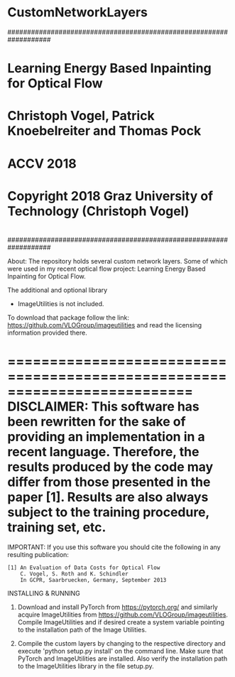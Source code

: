 # CustomNetworkLayers

###################################################################
#                                                                 #
#        Learning Energy Based Inpainting for Optical Flow        #
#      Christoph Vogel, Patrick Knoebelreiter and Thomas Pock     #
#                          ACCV 2018                              #
#                                                                 #
# Copyright 2018 Graz University of Technology (Christoph Vogel)  #
#                                                                 #
###################################################################

About:
The repository holds several custom network layers. Some of which were used in my recent optical flow project: Learning Energy Based Inpainting for Optical Flow.

The additional and optional library
 - ImageUtilities
is not included.

To download that package follow the link:
https://github.com/VLOGroup/imageutilities
and read the licensing information provided there.


==========================================================================
DISCLAIMER:
This software has been rewritten for the sake of providing an implementation 
in a recent language. Therefore, the results produced by the code may differ
from those presented in the paper [1]. 
Results are also always subject to the training procedure, training set, etc.
==========================================================================

IMPORTANT:
If you use this software you should cite the following in any resulting publication:

    [1] An Evaluation of Data Costs for Optical Flow
        C. Vogel, S. Roth and K. Schindler
        In GCPR, Saarbruecken, Germany, September 2013


INSTALLING & RUNNING

1.	Download and install PyTorch from https://pytorch.org/
	  and similarly acquire ImageUtilities from 
    https://github.com/VLOGroup/imageutilities. 
    Compile ImageUtilities and if desired create a system variable pointing 
    to the installation path 
    of the Image Utilities.

2.	Compile the custom layers by changing to the respective directory
    and execute 'python setup.py install' on the command line.
    Make sure that PyTorch and ImageUtilities are installed. 
    Also verify the installation path to the ImageUtilities library 
    in the file setup.py.
    
